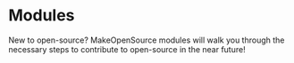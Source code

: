 # Modules
New to open-source? MakeOpenSource modules will walk you through the necessary steps to contribute to open-source in the near future!
